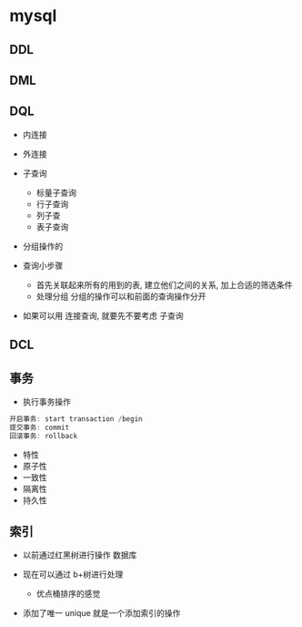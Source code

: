 # mysql

## DDL

## DML

## DQL
- 内连接
- 外连接
- 子查询
  - 标量子查询
  - 行子查询
  - 列子查
  - 表子查询
- 分组操作的

- 查询小步骤
  - 首先关联起来所有的用到的表, 建立他们之间的关系, 加上合适的筛选条件
  - 处理分组 分组的操作可以和前面的查询操作分开
- 如果可以用 连接查询, 就要先不要考虑 子查询


## DCL


## 事务
- 执行事务操作
```js
开启事务: start transaction /begin
提交事务: commit
回滚事务: rollback
```

- 特性
- 原子性
- 一致性
- 隔离性
- 持久性

## 索引
- 以前通过红黑树进行操作 数据库
- 现在可以通过 b+树进行处理
  - 优点桶排序的感觉

- 添加了唯一 unique 就是一个添加索引的操作